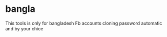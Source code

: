 # bangla
This tools is only for bangladesh Fb accounts cloning password automatic and by your chice 
